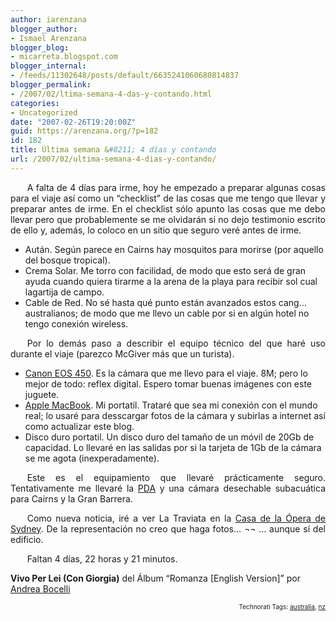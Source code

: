 ```yaml
---
author: iarenzana
blogger_author:
- Ismael Arenzana
blogger_blog:
- micarreta.blogspot.com
blogger_internal:
- /feeds/11302648/posts/default/6635241060680814837
blogger_permalink:
- /2007/02/ltima-semana-4-das-y-contando.html
categories:
- Uncategorized
date: "2007-02-26T19:20:00Z"
guid: https://arenzana.org/?p=182
id: 182
title: Última semana &#8211; 4 días y contando
url: /2007/02/ultima-semana-4-dias-y-contando/
---
```

<p style="text-align:justify;text-indent:20pt;">
  A falta de 4 días para irme, hoy he empezado a preparar algunas cosas para el viaje así como un &#8220;checklist&#8221; de las cosas que me tengo que llevar y preparar antes de irme. En el checklist sólo apunto las cosas que me debo llevar pero que probablemente se me olvidarán si no dejo testimonio escrito de ello y, además, lo coloco en un sitio que seguro veré antes de irme.
</p>

  * Aután. Según parece en Cairns hay mosquitos para morirse (por aquello del bosque tropical).
  * Crema Solar. Me torro con facilidad, de modo que esto será de gran ayuda cuando quiera tirarme a la arena de la playa para recibir sol cual lagartija de campo.
  * Cable de Red. No sé hasta qué punto están avanzados estos cang&#8230; australianos; de modo que me llevo un cable por si en algún hotel no tengo conexión wireless.

<p style="text-align:justify;text-indent:20pt;">
  Por lo demás paso a describir el equipo técnico del que haré uso durante el viaje (parezco McGiver más que un turista).
</p>

  * [Canon EOS 450](http://www.photographyblog.com/index.php/weblog/comments/canon_eos_400d/). Es la cámara que me llevo para el viaje. 8M; pero lo mejor de todo: reflex digital. Espero tomar buenas imágenes con este juguete.
  * [Apple MacBook](http://www.apple.com/es/macbook/macbook.html). Mi portatil. Trataré que sea mi conexión con el mundo real; lo usaré para desscargar fotos de la cámara y subirlas a internet así como actualizar este blog.
  * Disco duro portatil. Un disco duro del tamaño de un móvil de 20Gb de capacidad. Lo llevaré en las salidas por si la tarjeta de 1Gb de la cámara se me agota (inexperadamente).

<p style="text-align:justify;text-indent:20pt;">
  Este es el equipamiento que llevaré prácticamente seguro. Tentativamente me llevaré la <a href="http://www.shopping.hp.com/product/storefronts/handhelds/1/storefronts/FA674B%2523ABA;jsessionid=FjwwTOhOlaiJERpLLwq5NTwXGz1ExD1W43xDUdaalIr3N2eFzJVg!1128149539">PDA</a> y una cámara desechable subacuática para Cairns y la Gran Barrera.
</p>

<p style="text-align:justify;text-indent:20pt;">
  Como nueva noticia, iré a ver La Traviata en la <a href="http://en.wikipedia.org/wiki/Sydney_Opera_House">Casa de la Ópera de Sydney</a>. De la representación no creo que haga fotos&#8230; ¬¬ &#8230; aunque sí del edificio.
</p>

<p style="text-align:justify;text-indent:20pt;">
  Faltan 4 días, 22 horas y 21 minutos.
</p>

**Vivo Per Lei (Con Giorgia)** del Álbum &#8220;Romanza [English Version]&#8221; por [Andrea Bocelli](http://www.google.com/search?q=%22Andrea%20Bocelli%22)

<!-- technorati tags start -->

<p style="text-align:right;font-size:10px;">
  Technorati Tags: <a href="http://www.technorati.com/tag/australia" rel="tag">australia</a>, <a href="http://www.technorati.com/tag/nz" rel="tag">nz</a>
</p>

<!-- technorati tags end -->